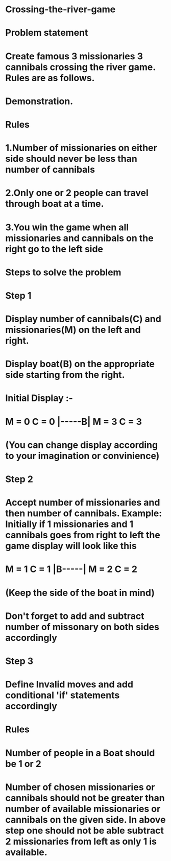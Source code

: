# Crossing-the-river-game
# Problem statement
# Create famous 3 missionaries 3 cannibals crossing the river game. Rules are as follows.
# Demonstration.

# Rules
# 1.Number of missionaries on either side should never be less than number of cannibals
# 2.Only one or 2 people can travel through boat at a time.
# 3.You win the game when all missionaries and cannibals on the right go to the left side

# Steps to solve the problem
# Step 1
# Display number of cannibals(C) and missionaries(M) on the left and right.
# Display boat(B) on the appropriate side starting from the right.
# Initial Display :-
# M = 0 C = 0 |-----B| M = 3 C = 3
# (You can change display according to your imagination or convinience)

# Step 2
# Accept number of missionaries and then number of cannibals. Example: Initially if 1 missionaries and 1 cannibals goes from right to left the game display will look like this

# M = 1 C = 1 |B-----| M = 2 C = 2

# (Keep the side of the boat in mind)

# Don't forget to add and subtract number of missonary on both sides accordingly

# Step 3
# Define Invalid moves and add conditional 'if' statements accordingly

# Rules

# Number of people in a Boat should be 1 or 2
# Number of chosen missionaries or cannibals should not be greater than number of available missionaries or cannibals on the given side. In above step one should not be able subtract 2 missionaries from left as only 1 is available.
